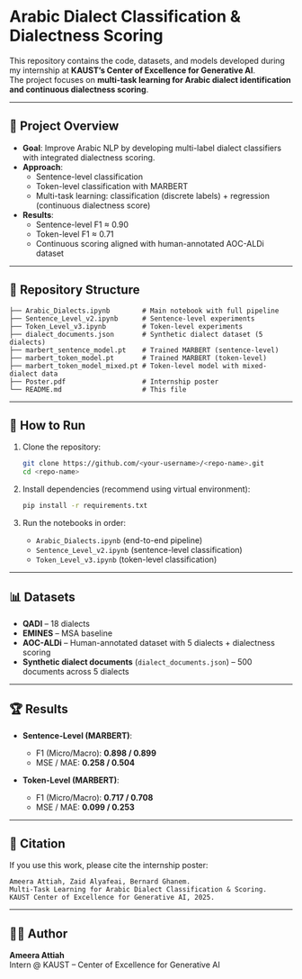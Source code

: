 # Arabic Dialect Classification & Dialectness Scoring

This repository contains the code, datasets, and models developed during my internship at **KAUST’s Center of Excellence for Generative AI**.  
The project focuses on **multi-task learning for Arabic dialect identification and continuous dialectness scoring**.

---

## 📌 Project Overview

- **Goal**: Improve Arabic NLP by developing multi-label dialect classifiers with integrated dialectness scoring.  
- **Approach**:  
  - Sentence-level classification  
  - Token-level classification with MARBERT  
  - Multi-task learning: classification (discrete labels) + regression (continuous dialectness score)  
- **Results**:  
  - Sentence-level F1 ≈ 0.90  
  - Token-level F1 ≈ 0.71  
  - Continuous scoring aligned with human-annotated AOC-ALDi dataset

---

## 📂 Repository Structure

```
├── Arabic_Dialects.ipynb        # Main notebook with full pipeline
├── Sentence_Level_v2.ipynb      # Sentence-level experiments
├── Token_Level_v3.ipynb         # Token-level experiments
├── dialect_documents.json       # Synthetic dialect dataset (5 dialects)
├── marbert_sentence_model.pt    # Trained MARBERT (sentence-level)
├── marbert_token_model.pt       # Trained MARBERT (token-level)
├── marbert_token_model_mixed.pt # Token-level model with mixed-dialect data
├── Poster.pdf                   # Internship poster
└── README.md                    # This file
```

---

## 🚀 How to Run

1. Clone the repository:
   ```bash
   git clone https://github.com/<your-username>/<repo-name>.git
   cd <repo-name>
   ```

2. Install dependencies (recommend using virtual environment):
   ```bash
   pip install -r requirements.txt
   ```

3. Run the notebooks in order:
   - `Arabic_Dialects.ipynb` (end-to-end pipeline)
   - `Sentence_Level_v2.ipynb` (sentence-level classification)
   - `Token_Level_v3.ipynb` (token-level classification)

---

## 📊 Datasets

- **QADI** – 18 dialects  
- **EMINES** – MSA baseline  
- **AOC-ALDi** – Human-annotated dataset with 5 dialects + dialectness scoring  
- **Synthetic dialect documents** (`dialect_documents.json`) – 500 documents across 5 dialects  

---

## 🏆 Results

- **Sentence-Level (MARBERT)**:  
  - F1 (Micro/Macro): **0.898 / 0.899**  
  - MSE / MAE: **0.258 / 0.504**

- **Token-Level (MARBERT)**:  
  - F1 (Micro/Macro): **0.717 / 0.708**  
  - MSE / MAE: **0.099 / 0.253**

---

## 📜 Citation

If you use this work, please cite the internship poster:

```
Ameera Attiah, Zaid Alyafeai, Bernard Ghanem.
Multi-Task Learning for Arabic Dialect Classification & Scoring.
KAUST Center of Excellence for Generative AI, 2025.
```

---

## 👩‍💻 Author

**Ameera Attiah**  
Intern @ KAUST – Center of Excellence for Generative AI
